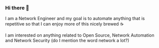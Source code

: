 ### Hi there 👋

I am a Network Engineer and my goal is to automate anything that is repetitive so that I can enjoy more of this nicely brewed ☕

I am interested on anything related to Open Source, Network Automation and Network Security (do I mention the word network a lot?)


<!--
**tasosptl/tasosptl** is a ✨ _special_ ✨ repository because its `README.md` (this file) appears on your GitHub profile.

Here are some ideas to get you started:

- 🔭 I’m currently working on ...
- 🌱 I’m currently learning ...
- 👯 I’m looking to collaborate on ...
- 🤔 I’m looking for help with ...
- 💬 Ask me about ...
- 📫 How to reach me: ...
- 😄 Pronouns: ...
- ⚡ Fun fact: ...
-->
